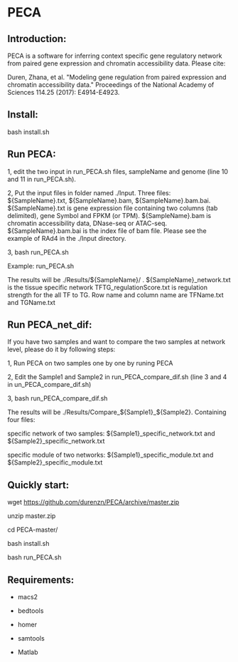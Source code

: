 # PECA

## Introduction:

PECA is a software for inferring context specific gene regulatory network from paired gene expression and chromatin accessibility data.
Please cite: 

Duren, Zhana, et al. "Modeling gene regulation from paired expression and chromatin accessibility data." Proceedings of the National Academy of Sciences 114.25 (2017): E4914-E4923.

## Install:

bash install.sh

## Run PECA:

1, edit the two input in run_PECA.sh files, sampleName and genome (line 10 and 11 in run_PECA.sh).

2, Put the input files in folder named ./Input. Three files: ${SampleName}.txt, ${SampleName}.bam, ${SampleName}.bam.bai. ${SampleName}.txt is gene expression file containing two columns (tab delimited), gene Symbol and FPKM (or TPM). ${SampleName}.bam is chromatin accessibility data, DNase-seq or ATAC-seq. ${SampleName}.bam.bai is the index file of bam file. Please see the example of RAd4 in the ./Input directory.

3, bash run_PECA.sh

Example: run_PECA.sh

The results will be ./Results/${SampleName}/ .
${SampleName}_network.txt is the tissue specific network
TFTG_regulationScore.txt is regulation strength for the all TF to TG. Row name and column name are TFName.txt and TGName.txt

## Run PECA_net_dif:
If you have two samples and want to compare the two samples at network level, please do it by following steps:

1, Run PECA on two samples one by one by runing PECA

2, Edit the Sample1 and Sample2 in run_PECA_compare_dif.sh (line 3 and 4 in un_PECA_compare_dif.sh)

3, bash run_PECA_compare_dif.sh

The results will be ./Results/Compare_${Sample1}_${Sample2}. Containing four files:  

specific network of two samples: ${Sample1}_specific_network.txt and ${Sample2}_specific_network.txt

specific module of two networks:  ${Sample1}_specific_module.txt and ${Sample2}_specific_module.txt

## Quickly start:

wget https://github.com/durenzn/PECA/archive/master.zip

unzip master.zip

cd PECA-master/

bash install.sh

bash run_PECA.sh

## Requirements:

* macs2

* bedtools

* homer

* samtools

* Matlab



